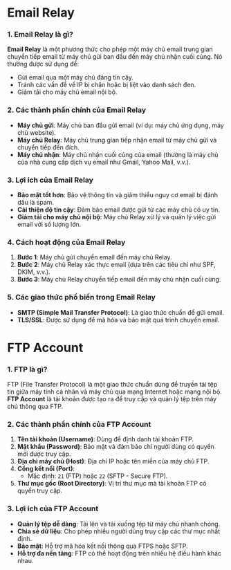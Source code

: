 # Email Relay

### 1. Email Relay là gì?
**Email Relay** là một phương thức cho phép một máy chủ email trung gian chuyển tiếp email từ máy chủ gửi ban đầu đến máy chủ nhận cuối cùng. Nó thường được sử dụng để:

- Gửi email qua một máy chủ đáng tin cậy.
- Tránh các vấn đề về IP bị chặn hoặc bị liệt vào danh sách đen.
- Giảm tải cho máy chủ email nội bộ.


### 2. Các thành phần chính của Email Relay
- **Máy chủ gửi**: Máy chủ ban đầu gửi email (ví dụ: máy chủ ứng dụng, máy chủ website).
- **Máy chủ Relay**: Máy chủ trung gian tiếp nhận email từ máy chủ gửi và chuyển tiếp đến đích.
- **Máy chủ nhận**: Máy chủ nhận cuối cùng của email (thường là máy chủ của nhà cung cấp dịch vụ email như Gmail, Yahoo Mail, v.v.).



### 3. Lợi ích của Email Relay
- **Bảo mật tốt hơn**: Bảo vệ thông tin và giảm thiểu nguy cơ email bị đánh dấu là spam.
- **Cải thiện độ tin cậy**: Đảm bảo email được gửi từ các máy chủ có uy tín.
- **Giảm tải cho máy chủ nội bộ**: Máy chủ Relay xử lý và quản lý việc gửi email với số lượng lớn.


### 4. Cách hoạt động của Email Relay
1. **Bước 1**: Máy chủ gửi chuyển email đến máy chủ Relay.
2. **Bước 2**: Máy chủ Relay xác thực email (dựa trên các tiêu chí như SPF, DKIM, v.v.).
3. **Bước 3**: Máy chủ Relay chuyển tiếp email đến máy chủ nhận cuối cùng.



### 5. Các giao thức phổ biến trong Email Relay
- **SMTP (Simple Mail Transfer Protocol)**: Là giao thức chuẩn để gửi email.
- **TLS/SSL**: Được sử dụng để mã hóa và bảo mật quá trình chuyển email.



# FTP Account

### 1. FTP là gì?
FTP (File Transfer Protocol) là một giao thức chuẩn dùng để truyền tải tệp tin giữa máy tính cá nhân và máy chủ qua mạng Internet hoặc mạng nội bộ. **FTP Account** là tài khoản được tạo ra để truy cập và quản lý tệp trên máy chủ thông qua FTP.



### 2. Các thành phần chính của FTP Account
1. **Tên tài khoản (Username)**: Dùng để định danh tài khoản FTP.
2. **Mật khẩu (Password)**: Bảo mật và đảm bảo chỉ người dùng có quyền mới được truy cập.
3. **Địa chỉ máy chủ (Host)**: Địa chỉ IP hoặc tên miền của máy chủ FTP.
4. **Cổng kết nối (Port)**:
   - Mặc định: `21` (FTP) hoặc `22` (SFTP - Secure FTP).
5. **Thư mục gốc (Root Directory)**: Vị trí thư mục mà tài khoản FTP có quyền truy cập.



### 3. Lợi ích của FTP Account
- **Quản lý tệp dễ dàng**: Tải lên và tải xuống tệp từ máy chủ nhanh chóng.
- **Chia sẻ dữ liệu**: Cho phép nhiều người dùng truy cập các thư mục nhất định.
- **Bảo mật**: Hỗ trợ mã hóa kết nối thông qua FTPS hoặc SFTP.
- **Hỗ trợ đa nền tảng**: FTP có thể hoạt động trên nhiều hệ điều hành khác nhau.

